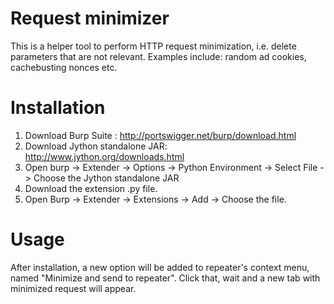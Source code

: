 # Request minimizer
This is a helper tool to perform HTTP request minimization, i.e. delete parameters that are not relevant. Examples include: random ad cookies, cachebusting nonces etc.

# Installation

1.	Download Burp Suite : http://portswigger.net/burp/download.html
2.	Download Jython standalone JAR: http://www.jython.org/downloads.html
3.	Open burp -> Extender -> Options -> Python Environment -> Select File -> Choose the Jython standalone JAR
4.	Download the extension .py file.
5.	Open Burp -> Extender -> Extensions -> Add -> Choose the file.

# Usage

After installation, a new option will be added to repeater's context menu, named "Minimize and send to repeater". Click that, wait and a new tab with minimized request will appear.

